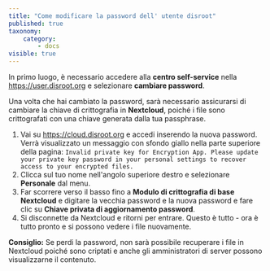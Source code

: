 ```yaml
---
title: "Come modificare la password dell' utente disroot"
published: true
taxonomy:
    category:
        - docs
visible: true
---
```


In primo luogo, è necessario accedere alla **centro self-service** nella https://user.disroot.org e selezionare **cambiare password**.

Una volta che hai cambiato la password, sarà necessario assicurarsi di cambiare la chiave di crittografia in **Nextcloud**, poiché i file sono crittografati con una chiave generata dalla tua passphrase.
1. Vai su https://cloud.disroot.org e accedi inserendo la nuova password.
Verrà visualizzato un messaggio con sfondo giallo nella parte superiore della pagina:
`Invalid private key for Encryption App. Please update your private key password in your personal settings to recover access to your encrypted files.`
2. Clicca sul tuo nome nell'angolo superiore destro e selezionare **Personale** dal menu.
3. Far scorrere verso il basso fino a  **Modulo di crittografia di base Nextcloud** e digitare la vecchia password e la nuova password e fare clic su **Chiave privata di aggiornamento password**.
4. Si disconnette da Nextcloud e ritorni per entrare. Questo è tutto - ora è tutto pronto e si possono vedere i file nuovamente.

**Consiglio:** Se perdi la password, non sarà possibile recuperare i file in Nextcloud poiché sono criptati e anche gli amministratori di server possono visualizzarne il contenuto.
